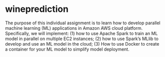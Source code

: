 # wineprediction

The purpose of this individual assignment is to learn how to develop parallel machine learning (ML)
applications in Amazon AWS cloud platform. Specifically, we will implement: (1) how to use Apache Spark to
train an ML model in parallel on multiple EC2 instances; (2) how to use Spark’s MLlib to develop and use
an ML model in the cloud; (3) How to use Docker to create a container for your ML model to simplify
model deployment. 
